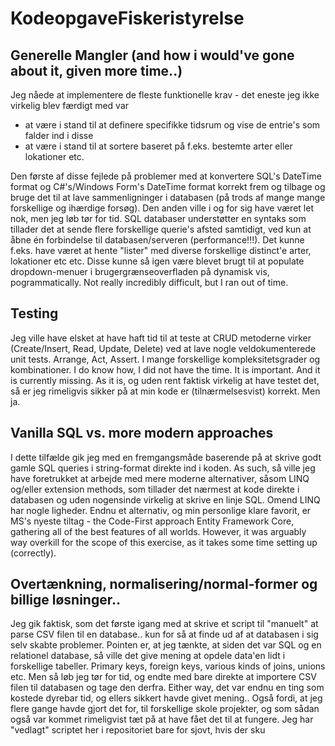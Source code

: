 # KodeopgaveFiskeristyrelse

## Generelle Mangler (and how i would've gone about it, given more time..)

Jeg nåede at implementere de fleste funktionelle krav - det eneste jeg ikke virkelig blev færdigt med var
 * at være i stand til at definere specifikke tidsrum og vise de entrie's som falder ind i disse
 * at være i stand til at sortere baseret på f.eks. bestemte arter eller lokationer etc. 

Den første af disse fejlede på problemer med at konvertere SQL's DateTime format og C#'s/Windows Form's DateTime format korrekt frem og tilbage og bruge det til at lave sammenligninger i databasen (på trods af mange mange forskellige og ihærdige forsøg). Den anden ville i og for sig have været let nok, men jeg løb tør for tid. SQL databaser understøtter en syntaks som tillader det at sende flere forskellige querie's afsted samtidigt, ved kun at åbne én forbindelse til databasen/serveren (performance!!!). Det kunne f.eks. have været at hente "lister" med diverse forskellige distinct'e arter, lokationer etc etc. Disse kunne så igen være blevet brugt til at populate dropdown-menuer i brugergrænseoverfladen på dynamisk vis, pogrammatically. Not really incredibly difficult, but I ran out of time. 

## Testing

Jeg ville have elsket at have haft tid til at teste at CRUD metoderne virker (Create/Insert, Read, Update, Delete) ved at lave nogle veldokumenterede unit tests. Arrange, Act, Assert. I mange forskellige kompleksitetsgrader og kombinationer. I do know how, I did not have the time. It is important. And it is currently missing. As it is, og uden rent faktisk virkelig at have testet det, så er jeg rimeligvis sikker på at min kode er (tilnærmelsesvist) korrekt. Men ja. 

## Vanilla SQL vs. more modern approaches

I dette tilfælde gik jeg med en fremgangsmåde baserende på at skrive godt gamle SQL queries i string-format direkte ind i koden. As such, så ville jeg have foretrukket at arbejde med mere moderne alternativer, såsom LINQ og/eller extension methods, som tillader det nærmest at kode direkte i databasen og uden nogensinde virkelig at skrive en linje SQL. Omend LINQ har nogle ligheder. 
Endnu et alternativ, og min personlige klare favorit, er MS's nyeste tiltag - the Code-First approach Entity Framework Core, gathering all of the best features of all worlds. However, it was arguably way overkill for the scope of this exercise, as it takes some time setting up (correctly). 

## Overtænkning, normalisering/normal-former og billige løsninger..

Jeg gik faktisk, som det første igang med at skrive et script til "manuelt" at parse CSV filen til en database.. kun for så at finde ud af at databasen i sig selv skabte problemer. Pointen er, at jeg tænkte, at siden det var SQL og en relationel database, så ville det give mening at opdele data'en lidt i forskellige tabeller. Primary keys, foreign keys, various kinds of joins, unions etc. Men så løb jeg tør for tid, og endte med bare direkte at importere CSV filen til databasen og tage den derfra. Either way, det var endnu en ting som kostede dyrebar tid, og ellers sikkert havde givet mening.. Også fordi, at jeg flere gange havde gjort det for, til forskellige skole projekter, og som sådan også var kommet rimeligvist tæt på at have fået det til at fungere. Jeg har "vedlagt" scriptet her i repositoriet bare for sjovt, hvis der sku